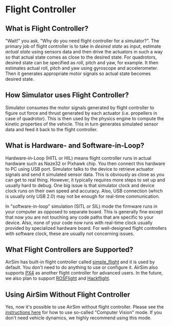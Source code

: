 # Flight Controller

## What is Flight Controller?
"Wait!" you ask, "Why do you need flight controller for a simulator?". The primary job of flight controller is to take in *desired state* as input, estimate *actual state* using sensors data and then drive the actuators in such a way so that actual state comes as close to the desired state. For quadrotors, desired state can be specified as roll, pitch and yaw, for example. It then estimates actual roll, pitch and yaw using gyroscope and accelerometer. Then it generates appropriate motor signals so actual state becomes desired state.

## How Simulator uses Flight Controller?
Simulator consumes the motor signals generated by flight controller to figure out force and thrust generated by each actuator (i.e. propellers in case of quadrotor). This is then used by the physics engine to compute the kinetic properties of the vehicle. This in turn generates simulated sensor data and feed it back to the flight controller.

## What is Hardware- and Software-in-Loop?

Hardware-in-Loop (HITL or HIL) means flight controller runs in actual hardware such as Naze32 or Pixhawk chip. You then connect this hardware to PC using USB port. Simulator talks to the device to retrieve actuator signals and send it simulated sensor data. This is obviously as close as you can get to real thing. However, it typically requires more steps to set up and usually hard to debug. One big issue is that simulator clock and device clock runs on their own speed and accuracy. Also, USB connection (which is usually only USB 2.0) may not be enough for real-time communication.

In "software-in-loop" simulation (SITL or SIL) mode the firmware runs in your computer as opposed to separate board. This is generally fine except that now you are not touching any code paths that are specific to your device. Also, none of your code now runs with real-time clock usually provided by specialized hardware board. For well-designed flight controllers with software clock, these are usually not concerning issues.

## What Flight Controllers are Supported?

AirSim has built-in flight controller called [simple_flight](simple_flight.md) and it is used by default. You don't need to do anything to use or configure it. AirSim also supports [PX4](px4_setup.md) as another flight controller for advanced users. In the future, we also plan to support [ROSFlight](https://rosflight.org/) and [Hackflight](https://github.com/simondlevy/hackflight).

 ## Using AirSim Without Flight Controller
Yes, now it's possible to use AirSim without flight controller. Please see the [instructions here](image_apis.md) for how to use so-called "Computer Vision" mode. If you don't need vehicle dynamics, we highly recommend using this mode.
